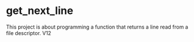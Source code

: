 # get_next_line
This project is about programming a function that returns a line read from a file descriptor. V12
